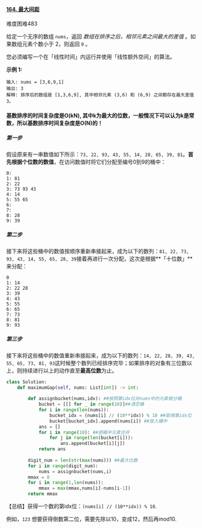 #### [164. 最大间距](https://leetcode-cn.com/problems/maximum-gap/)

难度困难483

给定一个无序的数组 `nums`，返回 *数组在排序之后，相邻元素之间最大的差值* 。如果数组元素个数小于 2，则返回 `0` 。

您必须编写一个在「线性时间」内运行并使用「线性额外空间」的算法。

 

**示例 1:**

```
输入: nums = [3,6,9,1]
输出: 3
解释: 排序后的数组是 [1,3,6,9], 其中相邻元素 (3,6) 和 (6,9) 之间都存在最大差值 3。
```



#### 基数排序的时间复杂度是O(kN), 其中k为最大的位数，一般情况下可以认为k是常数，所以基数排序时间复杂度是O(N)的！

##### 第一步

假设原来有一串数值如下所示：`73, 22, 93, 43, 55, 14, 28, 65, 39, 81`。**首先根据个位数的数值**，在访问数值时将它们分配至编号0到9的桶中：

```
0:
1: 81
2: 22
3: 73 93 43
4: 14
5: 55 65
6:
7:
8: 28
9: 39
```

##### 第二步

接下来将这些桶中的数值按顺序重新串接起来，成为以下的数列：`81, 22, 73, 93, 43, 14, 55, 65, 28, 39`接着再进行一次分配，这次是根据**「十位数」**来分配：

```
0
1: 14
2: 22 28
3: 39
4: 43
5: 55
6: 65
7: 73
8: 81
9: 93
```

##### 第三步

接下来将这些桶中的数值重新串接起来，成为以下的数列：`14, 22, 28, 39, 43, 55, 65, 73, 81, 93`这时候整个数列已经排序完毕；如果排序的对象有三位数以上，则持续进行以上的动作直至**最高位数**为止。

```python
class Solution:
    def maximumGap(self, nums: List[int]) -> int:
        
        def assignbucket(nums,idx): ##按照第idx位对nums中的元素做分桶
            bucket = [[] for _ in range(10)]##清空桶
            for i in range(len(nums)):
                bucket_idx = (nums[i] // (10**idx)) % 10 ##取得第idx位
                bucket[bucket_idx].append(nums[i]) ##放入桶中
            ans = []
            for i in range(10): ##把桶中元素合并
                for j in range(len(bucket[i])):
                    ans.append(bucket[i][j])
            return ans
            
        digit_num = len(str(max(nums))) ##最大位数
        for i in range(digit_num): 
            nums = assignbucket(nums,i)
        mmax = 0
        for i in range(1,len(nums)):
            mmax = max(mmax,nums[i]-nums[i-1])
        return mmax
```

【总结】获得一个数的第idx位：`(nums[i] // (10**idx)) % 10`. 

例如，`123` 想要获得倒数第二位，需要先除以10，变成12，然后再mod10.